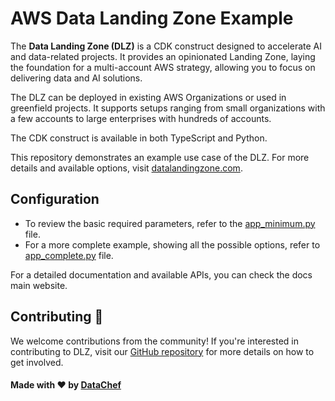 # AWS Data Landing Zone Example

The **Data Landing Zone (DLZ)** is a CDK construct designed to accelerate AI 
and data-related projects. It provides an opinionated Landing Zone, laying 
the foundation for a multi-account AWS strategy, allowing you to focus on 
delivering data and AI solutions.

The DLZ can be deployed in existing AWS Organizations or used in greenfield 
projects. It supports setups ranging from small organizations with a few 
accounts to large enterprises with hundreds of accounts.

The CDK construct is available in both TypeScript and Python.

This repository demonstrates an example use case of the DLZ. For more 
details and available options, visit [datalandingzone.com](https://datalandingzone.com).

## Configuration

- To review the basic required parameters, refer to the [app_minimum.py](./app_minimum.py) file.
- For a more complete example, showing all the possible options,
refer to [app_complete.py](./app_complete.py) file.

For a detailed documentation and available APIs, you can check the docs main website.

## Contributing 🤝

We welcome contributions from the community! If you're interested in 
contributing to DLZ, visit our [GitHub repository](https://github.com/DataChefHQ/recipes_data-landing-zone_data-landing-zone) 
for more details on how to get involved.

#### Made with ❤️ by [DataChef](https://datachef.co)
